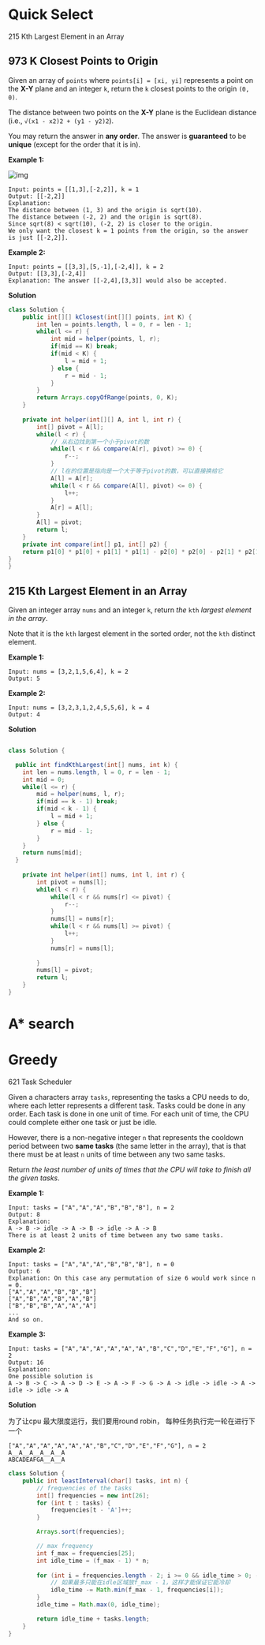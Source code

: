 # Quick Select

215 Kth Largest Element in an Array



## 973 K Closest Points to Origin

Given an array of `points` where `points[i] = [xi, yi]` represents a point on the **X-Y** plane and an integer `k`, return the `k` closest points to the origin `(0, 0)`.

The distance between two points on the **X-Y** plane is the Euclidean distance (i.e., `√(x1 - x2)2 + (y1 - y2)2`).

You may return the answer in **any order**. The answer is **guaranteed** to be **unique** (except for the order that it is in).

 

**Example 1:**

![img](https://assets.leetcode.com/uploads/2021/03/03/closestplane1.jpg)

```
Input: points = [[1,3],[-2,2]], k = 1
Output: [[-2,2]]
Explanation:
The distance between (1, 3) and the origin is sqrt(10).
The distance between (-2, 2) and the origin is sqrt(8).
Since sqrt(8) < sqrt(10), (-2, 2) is closer to the origin.
We only want the closest k = 1 points from the origin, so the answer is just [[-2,2]].
```

**Example 2:**

```
Input: points = [[3,3],[5,-1],[-2,4]], k = 2
Output: [[3,3],[-2,4]]
Explanation: The answer [[-2,4],[3,3]] would also be accepted.
```

**Solution**

```java
class Solution {
    public int[][] kClosest(int[][] points, int K) {
        int len = points.length, l = 0, r = len - 1;
        while(l <= r) {
            int mid = helper(points, l, r);
            if(mid == K) break;
            if(mid < K) {
                l = mid + 1;
            } else {
                r = mid - 1;
            }
        }
        return Arrays.copyOfRange(points, 0, K);
    }
    
    private int helper(int[][] A, int l, int r) {
        int[] pivot = A[l];
        while(l < r) {
            // 从右边找到第一个小于pivot的数
            while(l < r && compare(A[r], pivot) >= 0) {
                r--;
            }
            // l在的位置是指向是一个大于等于pivot的数，可以直接换给它
            A[l] = A[r];
            while(l < r && compare(A[l], pivot) <= 0) {
                l++;
            }
            A[r] = A[l];
        }
        A[l] = pivot;
        return l;
    }
    private int compare(int[] p1, int[] p2) {
    return p1[0] * p1[0] + p1[1] * p1[1] - p2[0] * p2[0] - p2[1] * p2[1];
}
}
```

## 215 Kth Largest Element in an Array

Given an integer array `nums` and an integer `k`, return *the* `kth` *largest element in the array*.

Note that it is the `kth` largest element in the sorted order, not the `kth` distinct element.

 

**Example 1:**

```
Input: nums = [3,2,1,5,6,4], k = 2
Output: 5
```

**Example 2:**

```
Input: nums = [3,2,3,1,2,4,5,5,6], k = 4
Output: 4
```

**Solution**

```java

class Solution {

  public int findKthLargest(int[] nums, int k) {
    int len = nums.length, l = 0, r = len - 1;
    int mid = 0;
    while(l <= r) {
        mid = helper(nums, l, r);
        if(mid == k - 1) break;
        if(mid < k - 1) {
            l = mid + 1;
        } else {
            r = mid - 1;
        }
    }
    return nums[mid];
  }
    
    private int helper(int[] nums, int l, int r) {
        int pivot = nums[l];
        while(l < r) {
            while(l < r && nums[r] <= pivot) {
                r--;
            }
            nums[l] = nums[r];
            while(l < r && nums[l] >= pivot) {
                l++;
            }
            nums[r] = nums[l];
        
        }
        nums[l] = pivot;
        return l;
    }
}
```





# A* search







# Greedy

621 Task Scheduler

Given a characters array `tasks`, representing the tasks a CPU needs to do, where each letter represents a different task. Tasks could be done in any order. Each task is done in one unit of time. For each unit of time, the CPU could complete either one task or just be idle.

However, there is a non-negative integer `n` that represents the cooldown period between two **same tasks** (the same letter in the array), that is that there must be at least `n` units of time between any two same tasks.

Return *the least number of units of times that the CPU will take to finish all the given tasks*.

**Example 1:**

```
Input: tasks = ["A","A","A","B","B","B"], n = 2
Output: 8
Explanation: 
A -> B -> idle -> A -> B -> idle -> A -> B
There is at least 2 units of time between any two same tasks.
```

**Example 2:**

```
Input: tasks = ["A","A","A","B","B","B"], n = 0
Output: 6
Explanation: On this case any permutation of size 6 would work since n = 0.
["A","A","A","B","B","B"]
["A","B","A","B","A","B"]
["B","B","B","A","A","A"]
...
And so on.
```

**Example 3:**

```
Input: tasks = ["A","A","A","A","A","A","B","C","D","E","F","G"], n = 2
Output: 16
Explanation: 
One possible solution is
A -> B -> C -> A -> D -> E -> A -> F -> G -> A -> idle -> idle -> A -> idle -> idle -> A
```

**Solution**

为了让cpu 最大限度运行，我们要用round robin， 每种任务执行完一轮在进行下一个

```
["A","A","A","A","A","A","B","C","D","E","F","G"], n = 2
A__A__A__A__A__A
ABCADEAFGA__A__A
```



```java
class Solution {
    public int leastInterval(char[] tasks, int n) {
        // frequencies of the tasks
        int[] frequencies = new int[26];
        for (int t : tasks) {
            frequencies[t - 'A']++;
        }

        Arrays.sort(frequencies);

        // max frequency
        int f_max = frequencies[25];
        int idle_time = (f_max - 1) * n;
        
        for (int i = frequencies.length - 2; i >= 0 && idle_time > 0; --i) {
            // 如果最多只能在idle区域放f_max - 1，这样才能保证它能冷却
            idle_time -= Math.min(f_max - 1, frequencies[i]); 
        }
        idle_time = Math.max(0, idle_time);

        return idle_time + tasks.length;
    }
}
```

